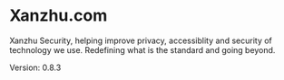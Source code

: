 # Xanzhu.com

Xanzhu Security, helping improve privacy, accessiblity and security of
technology we use. Redefining what is the standard and going beyond.

Version: 0.8.3
